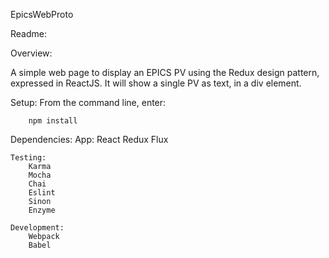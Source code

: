 EpicsWebProto

Readme:

Overview:

A simple web page to display an EPICS PV using the Redux design pattern, expressed in ReactJS. It will show a single PV as text, in a div element.


Setup:
    From the command line, enter: 

        npm install


Dependencies:
    App:
        React
        Redux
        Flux

    Testing:
        Karma
        Mocha
        Chai
        Eslint
        Sinon
        Enzyme

    Development:
        Webpack
        Babel


